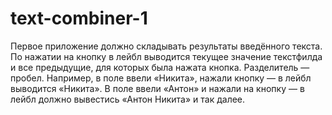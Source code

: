 # text-combiner-1

Первое приложение должно складывать результаты введённого текста. По нажатии на кнопку в лейбл выводится текущее значение текстфилда и все предыдущие, для которых была нажата кнопка. Разделитель — пробел. Например, в поле ввели «Никита», нажали кнопку — в лейбл выводится «Никита». В поле ввели «Антон» и нажали на кнопку — в лейбл должно вывестись «Антон Никита» и так далее.
